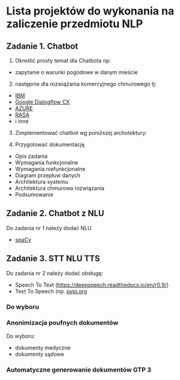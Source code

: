# Lista projektów do wykonania na zaliczenie przedmiotu NLP

## Zadanie 1. Chatbot 

1) Określić prosty temat dla Chatbota np:
- zapytanie o warunki pogodowe w danym mieście
2) następnie dla rozwiążania komercyjnego chmurowego tj:
- [IBM](https://www.ibm.com/watson/how-to-build-a-chatbot)
- [Google Dialogflow CX](https://dialogflow.cloud.google.com/cx/projects) 
- [AZURE](https://azure.microsoft.com/pl-pl/services/bot-services/#features)
- [RASA](https://rasa.com/)
- i inne
3) Zimplementować chatbot wg poniższej archotektury:

4) Przygotować dokumentację
- Opis zadania
- Wymagania funkcjonalne
- Wymagania niefunkcjonalne
- Diagram przepłuw danych 
- Architektura systemu
- Architektura chmurowa rozwiązania
- Podsumowanie

## Zadanie 2. Chatbot z NLU

Do zadania nr 1 należy dodać NLU
- [spaCy](https://spacy.io/)

## Zadanie 3. STT NLU TTS

Do zadania nr 2 należy dodać obsługę:
- Speech To Text (https://deepspeech.readthedocs.io/en/r0.9/)
- Text To Speech (np. [pypi.org](https://pypi.org/project/pyttsx3/)


### Do wyboru

### Anonimizacja poufnych dokumentów
Do wyboru:
- dokumenty medyczne
- dokumenty sądowe


### Automatyczne generowanie dokumentów GTP 3
